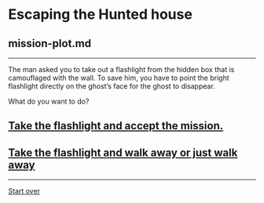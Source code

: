 # Escaping the Hunted house  
## mission-plot.md  
---  

The man asked you to take out a flashlight from the hidden box that is camouflaged with the wall. To save him, you have to point the bright flashlight directly on the ghost’s face for the ghost to disappear.  

What do you want to do?  

## [Take the flashlight and accept the mission.](mission.md)  
## [Take the flashlight and walk  away or just walk away](result-two-trapped.md)  

---  
[Start over](../home.md)  

